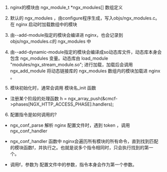 1. nginx的模块由 ngx_module_t *ngx_modules[] 数组定义

2. 默认的 ngx_modules ，由configure程序生成，写入objs/ngx_modules.c。在 nginx 启动时加载数组中的模块

3. 由--add-module指定的模块会编译进 nginx，也会记录到 objs/ngx_modules.c的 ngx_modules 中

4. 由--add-dynamic-module指定的模块会编译成so动态库文件，动态库本身会包含 ngx_modules 变量。动态库由 load_module "modules/ngx_stream_module.so"; 进行加载，加载后会调用 ngx_add_module 将动态链接库的 ngx_modules 数组内的模块加载进 nginx 。

5. 模块初始化时，通常会调用 模块名_init 函数

* 注册某个阶段的处理函数 h = ngx_array_push(&cmcf->phases[NGX_HTTP_ACCESS_PHASE].handlers);

6. 配置指令是如何调用的?

* ngx_conf_parse 解析 nginx 配置文件时，遇到 token ，调用 ngx_conf_handler

* ngx_conf_handler 函数中 nginx会遍历所有模块的所有命令，直到找到匹配的模块函数f，并执行之。也就是说多个指令相同时，只会执行找到的第一个。

* 调用f，参数为 配置文件中的参数，指令本身会作为第一个参数。
